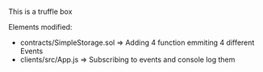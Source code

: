 This is a truffle box  

Elements modified:
- contracts/SimpleStorage.sol => Adding 4 function emmiting 4 different Events
- clients/src/App.js => Subscribing to events and console log them
